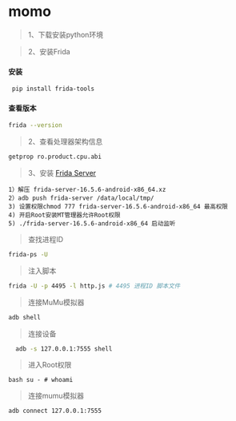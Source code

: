# momo
> 1、下载安装python环境

> 2、安装Frida
#### 安装
```bash
 pip install frida-tools
```
#### 查看版本
```bash
frida --version
```
> 2、查看处理器架构信息
```bash
getprop ro.product.cpu.abi
```

> 3、安装 [Frida Server](https://github.com/frida/frida/releases)

    1）解压 frida-server-16.5.6-android-x86_64.xz
    2）adb push frida-server /data/local/tmp/
    3) 设置权限chmod 777 frida-server-16.5.6-android-x86_64 最高权限
    4) 开启Root安装MT管理器允许Root权限
    5) ./frida-server-16.5.6-android-x86_64 启动监听

> 查找进程ID
```bash
frida-ps -U
```

> 注入脚本
```bash
frida -U -p 4495 -l http.js # 4495 进程ID 脚本文件
```
> 连接MuMu模拟器

```bash
adb shell
```

> 连接设备

```bash
  adb -s 127.0.0.1:7555 shell
```

> 进入Root权限

``bash
su - # whoami
``
> 连接mumu模拟器
```bash
adb connect 127.0.0.1:7555
```

